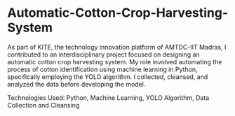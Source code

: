 # Automatic-Cotton-Crop-Harvesting-System

As part of KITE, the technology innovation platform of AMTDC-IIT Madras, I contributed to an interdisciplinary project focused on designing an automatic cotton crop harvesting system. My role involved automating the process of cotton identification using machine learning in Python, specifically employing the YOLO algorithm. I collected, cleansed, and analyzed the data before developing the model.

Technologies Used: Python, Machine Learning, YOLO Algorithm, Data Collection and Cleansing
